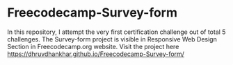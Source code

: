 # Freecodecamp-Survey-form
In this repository, I attempt the very first certification challenge out of total 5 challenges.  The Survey-form project is visible in Responsive Web Design Section in Freecodecamp.org website.
Visit the project here https://dhruvdhankhar.github.io/Freecodecamp-Survey-form/
